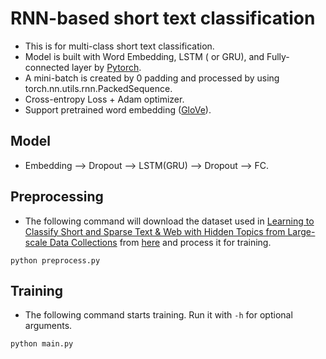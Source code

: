 # RNN-based short text classification

- This is for multi-class short text classification.
- Model is built with Word Embedding, LSTM ( or GRU), and Fully-connected layer by [Pytorch](http://pytorch.org).
- A mini-batch is created by 0 padding and processed by using torch.nn.utils.rnn.PackedSequence.
- Cross-entropy Loss + Adam optimizer.
- Support pretrained word embedding ([GloVe](https://nlp.stanford.edu/projects/glove/)).
## Model
- Embedding --> Dropout --> LSTM(GRU) --> Dropout --> FC.



## Preprocessing
- The following command will download the dataset used in
 [Learning to Classify Short and Sparse Text & Web with Hidden Topics from Large-scale Data Collections](http://wwwconference.org/www2008/papers/pdf/p91-phanA.pdf)
 from [here](http://jwebpro.sourceforge.net/data-web-snippets.tar.gz) and process it for training.
```
python preprocess.py
```

## Training

- The following command starts training. Run it with ```-h``` for optional arguments.

```
python main.py
```